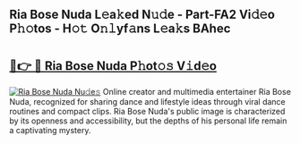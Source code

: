 ## Ria Bose Nuda L𝚎a𝚔ed N𝚞𝚍e - Part-FA2 Vi𝚍𝚎o P𝚑𝚘tos - H𝚘𝚝 O𝚗𝚕yf𝚊ns L𝚎a𝚔s BAhec

# <h2><a href="http://kf7s29i.oniu.top/?m=Ria+Bose+Nuda">🔗👉 🔴 Ria Bose Nuda P𝚑ot𝚘𝚜 V𝚒d𝚎o</a></h2>

[![Ria Bose Nuda Nu𝚍e𝚜](https://i.imgur.com/0qMVB7G.gif)](http://kf7s29i.oniu.top/?m=Ria+Bose+Nuda)
Online creator and multimedia entertainer Ria Bose Nuda, recognized for sharing dance and lifestyle ideas through viral dance routines and compact clips. Ria Bose Nuda's public image is characterized by its openness and accessibility, but the depths of his personal life remain a captivating mystery.  

